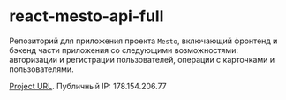 # react-mesto-api-full
Репозиторий для приложения проекта `Mesto`, включающий фронтенд и бэкенд части приложения со следующими возможностями: авторизации и регистрации пользователей, операции с карточками и пользователями.

[Project URL](https://react-mesto-api-full-m9giojy98-sheinsvyatoslav.vercel.app/).
Публичный IP: 178.154.206.77
